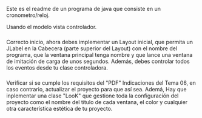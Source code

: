 Este es el readme de un programa de java que consiste en un cronometro/reloj.

Usando el modelo vista controlador.


###
Correcto inicio, ahora debes implementar un Layout inicial, que permita un JLabel en la Cabecera (parte superior del Layout) con el nombre del programa, que la ventana principal tenga nombre y que lance una ventana de imitación de carga de unos segundos.
Además, debes controlar todos los eventos desde tu clase controladora.
###

Verificar si se cumple los requisitos del "PDF" Indicaciones del Tema 06, en caso contrario, actualizar el proyecto para que así sea. Ademá, Hay que inplementar una clase "LooK" que gestione toda la configuración del proyecto como el nombre del título de cada ventana, el color y cualquier otra característica estética de tu proyecto.
###
